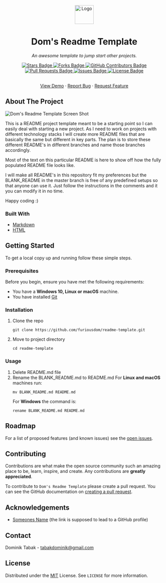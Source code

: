 <div align="center">
  <a href="https://github.com/furiousdom/readme-template">
    <img src="../static-assets/logo.png" alt="Logo" width="60" height="60">
  </a>
  <h1>Dom's Readme Template</h1>
  <p><i>An awesome template to jump start other projects.</i></p>
</div>

<div align="center">
  <a href="https://github.com/furiousdom/readme-template/stargazers">
    <img src="https://img.shields.io/github/stars/furiousdom/readme-template?style=for-the-badge" alt="Stars Badge" />
  </a>
  <a href="https://github.com/furiousdom/readme-template/network/members">
    <img src="https://img.shields.io/github/forks/furiousdom/readme-template?style=for-the-badge" alt="Forks Badge" />
  </a>
  <a href="https://github.com/furiousdom/readme-template/graphs/contributors">
    <img src="https://img.shields.io/github/contributors/furiousdom/readme-template?style=for-the-badge" alt="GitHub Contributors Badge" />
  </a>
  <a href="https://github.com/furiousdom/readme-template/pulls">
    <img src="https://img.shields.io/github/issues-pr/furiousdom/readme-template?style=for-the-badge" alt="Pull Requests Badge" />
  </a>
  <a href="https://github.com/furiousdom/readme-template/issues">
    <img src="https://img.shields.io/github/issues/furiousdom/readme-template?style=for-the-badge" alt="Issues Badge" />
  </a>
  <a href="https://github.com/furiousdom/readme-template/blob/master/LICENSE">
    <img src="https://img.shields.io/github/license/furiousdom/readme-template?style=for-the-badge" alt="License Badge" />
  </a>
</div>

<br />

<div align="center">
  <p>
    <a href="https://github.com/furiousdom/readme-template">View Demo</a>
    ·
    <a href="https://github.com/furiousdom/readme-template/issues">Report Bug</a>
    ·
    <a href="https://github.com/furiousdom/readme-template/issues">Request Feature</a>
  </p>
</div>



## About The Project

![Dom's Readme Template Screen Shot](../static-assets/screenshot.png)

This is a README project template meant to be a starting point so I can easily deal with starting a new project.
As I need to work on projects with different technology stacks I will create more README files that are basically the same but different in key parts. The plan is to store these different README's in different branches and name those branches accordingly.

Most of the text on this particular README is here to show off how the fully populated README file looks like.

I will make all README's in this repository fit my preferences but the BLANK_README in the master branch is free of any predefined setups so that anyone can use it. Just follow the instructions in the comments and it you can modify it in no time.

Happy coding :)



### Built With

* [Markdown](https://guides.github.com/features/mastering-markdown/)
* [HTML](https://developer.mozilla.org/en-US/docs/Web/HTML)



## Getting Started

To get a local copy up and running follow these simple steps.



### Prerequisites

Before you begin, ensure you have met the following requirements:
* You have a **Windows 10, Linux or macOS** machine.
* You have installed [Git](https://git-scm.com/)



### Installation

1. Clone the repo
   ```
   git clone https://github.com/furiousdom/readme-template.git
   ```
2. Move to project directory
   ```
   cd readme-template
   ```



### Usage

1. Delete README.md file
2. Rename the BLANK_README.md to README.md
   For **Linux and macOS** machines run:
   ```
   mv BLANK_README.md README.md
   ```
   For **Windows** the command is:
   ```
   rename BLANK_README.md README.md
   ```



## Roadmap

For a list of proposed features (and known issues) see the [open issues](https://github.com/furiousdom/readme-template/issues).



## Contributing

Contributions are what make the open source community such an amazing place to be, learn, inspire, and create. Any contributions are **greatly appreciated**.

To contribute to `Dom's Readme Template` please create a pull request.
You can see the GitHub documentation on [creating a pull request](https://help.github.com/en/github/collaborating-with-issues-and-pull-requests/creating-a-pull-request).



## Acknowledgements

* [Someones Name](https://example.com/) (the link is supposed to lead to a GitHub profile)



## Contact

Dominik Tabak - <tabakdominik@gmail.com>



## License

Distributed under the [MIT](https://opensource.org/licenses/MIT) License. See `LICENSE` for more information.
